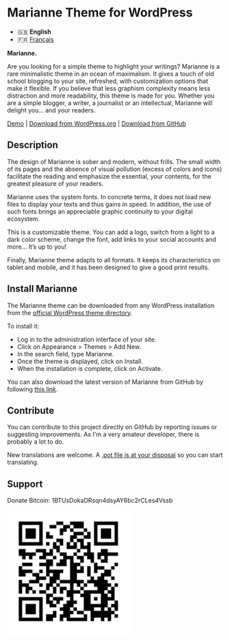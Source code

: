 # Marianne Theme for WordPress

- 🇬🇧 **English**
- 🇫🇷 [Français](/.github/LISEZMOI.md)

**Marianne.**

Are you looking for a simple theme to highlight your writings? Marianne is a rare minimalistic theme in an ocean of maximalism. It gives a touch of old school blogging to your site, refreshed, with customization options that make it flexible. If you believe that less graphism complexity means less distraction and more readability, this theme is made for you. Whether you are a simple blogger, a writer, a journalist or an intellectual, Marianne will delight you… and your readers.

[Demo](https://chezteddy.fr) | [Download from WordPress.org](https://wordpress.org/themes/marianne/) | [Download from GitHub](https://github.com/te2dy/marianne/releases/latest)

## Description

The design of Marianne is sober and modern, without frills. The small width of its pages and the absence of visual pollution (excess of colors and icons) facilitate the reading and emphasize the essential, your contents, for the greatest pleasure of your readers.

Marianne uses the system fonts. In concrete terms, it does not load new files to display your texts and thus gains in speed. In addition, the use of such fonts brings an appreciable graphic continuity to your digital ecosystem.

This is a customizable theme. You can add a logo, switch from a light to a dark color scheme, change the font, add links to your social accounts and more… It’s up to you!

Finally, Marianne theme adapts to all formats. It keeps its characteristics on tablet and mobile, and it has been designed to give a good print results.

## Install Marianne

The Marianne theme can be downloaded from any WordPress installation from the [official WordPress theme directory](https://wordpress.org/themes/marianne/).

To install it:
- Log in to the administration interface of your site.
- Click on Appearance \> Themes \> Add New.
- In the search field, type Marianne.
- Once the theme is displayed, click on Install.
- When the installation is complete, click on Activate.

You can also download the latest version of Marianne from GitHub by following [this link](https://github.com/te2dy/marianne/releases/latest).

## Contribute

You can contribute to this project directly on GitHub by reporting issues or suggesting improvements. As I'm a very amateur developer, there is probably a lot to do.

New translations are welcome. A [.pot file is at your disposal](/languages/marianne.pot) so you can start translating.

## Support

Donate Bitcoin: 1BTUsDokaDRsqn4dsyAY6bc2rCLes4Vssb

![Bitcoin QR Code](/.github/btc-qr-code.png)
